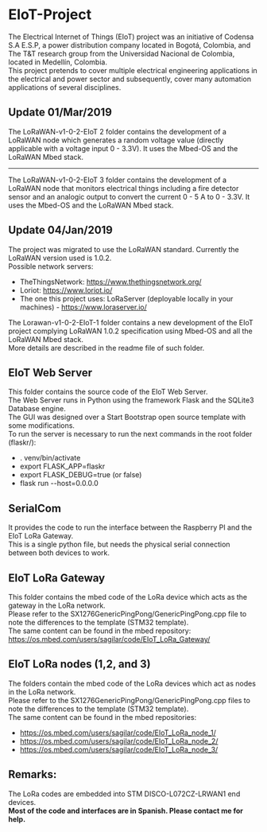 # EIoT-Project
The Electrical Internet of Things (EIoT) project was an initiative of Codensa S.A E.S.P, a power distribution company located in Bogotá, Colombia, and The T&T research group from the Universidad Nacional de Colombia, located in Medellín, Colombia.  
This project pretends to cover multiple electrical engineering applications in the electrical and power sector and subsequently, cover many automation applications of several disciplines.  


## Update 01/Mar/2019
The LoRaWAN-v1-0-2-EIoT 2 folder contains the development of a LoRaWAN node which generates a random voltage value (directly applicable with a voltage input 0 - 3.3V). It uses the Mbed-OS and the LoRaWAN Mbed stack.  

-----------------------------------------------------------------------------------  

The LoRaWAN-v1-0-2-EIoT 3 folder contains the development of a LoRaWAN node that monitors electrical things including a fire detector sensor and an analogic output to convert the current 0 - 5 A to 0 - 3.3V. It uses the Mbed-OS and the LoRaWAN Mbed stack.  



## Update 04/Jan/2019
The project was migrated to use the LoRaWAN standard. Currently the LoRaWAN version used is 1.0.2.  
Possible network servers:
- TheThingsNetwork: https://www.thethingsnetwork.org/
- Loriot: https://www.loriot.io/
- The one this project uses: LoRaServer (deployable locally in your machines) - https://www.loraserver.io/

The Lorawan-v1-0-2-EIoT-1 folder contains a new development of the EIoT project complying LoRaWAN 1.0.2 specification using Mbed-OS and all the LoRaWAN Mbed stack.  
More details are described in the readme file of such folder.  

## EIoT Web Server
This folder contains the source code of the EIoT Web Server.  
The Web Server runs in Python using the framework Flask and the SQLite3 Database engine.  
The GUI was designed over a Start Bootstrap open source template with some modifications.  
To run the server is necessary to run the next commands in the root folder (flaskr/):
- . venv/bin/activate
- export FLASK_APP=flaskr
- export FLASK_DEBUG=true (or false)
- flask run --host=0.0.0.0

## SerialCom
It provides the code to run the interface between the Raspberry PI and the EIoT LoRa Gateway.  
This is a single python file, but needs the physical serial connection between both devices to work.  

## EIoT LoRa Gateway
This folder contains the mbed code of the LoRa device which acts as the gateway in the LoRa network.  
Please refer to the SX1276GenericPingPong/GenericPingPong.cpp file to note the differences to the template (STM32 template).  
The same content can be found in the mbed repository: https://os.mbed.com/users/sagilar/code/EIoT_LoRa_Gateway/  

## EIoT LoRa nodes (1,2, and 3)
The folders contain the mbed code of the LoRa devices which act as nodes in the LoRa network.  
Please refer to the SX1276GenericPingPong/GenericPingPong.cpp files to note the differences to the template (STM32 template).  
The same content can be found in the mbed repositories:
- https://os.mbed.com/users/sagilar/code/EIoT_LoRa_node_1/
- https://os.mbed.com/users/sagilar/code/EIoT_LoRa_node_2/
- https://os.mbed.com/users/sagilar/code/EIoT_LoRa_node_3/

## Remarks:
The LoRa codes are embedded into STM DISCO-L072CZ-LRWAN1 end devices.  
**Most of the code and interfaces are in Spanish. Please contact me for help.**

